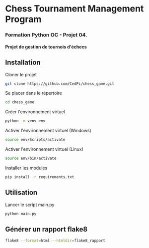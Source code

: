 # Chess Tournament Management Program

### Formation Python OC - Projet 04.
#### Projet de gestion de tournois d'échecs


## Installation

Cloner le projet
```bash
git clone https://github.com/CedPi/chess_game.git
```

Se placer dans le répertoire
```bash
cd chess_game
```

Créer l'environnement virtuel
```bash
python -m venv env
```

Activer l'environnement virtuel (Windows)
```bash
source env/Scripts/activate
```

Activer l'environnement virtuel (Linux)
```bash
source env/bin/activate
```

Installer les modules
```bash
pip install -r requirements.txt
```

## Utilisation
Lancer le script main.py
```bash
python main.py
```

## Générer un rapport flake8
```bash
flake8 --format=html --htmldir=flake8_rapport
```
